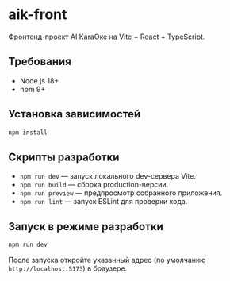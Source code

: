 # aik-front

Фронтенд-проект AI KaraОке на Vite + React + TypeScript.

## Требования

- Node.js 18+
- npm 9+

## Установка зависимостей

```bash
npm install
```

## Скрипты разработки

- `npm run dev` — запуск локального dev-сервера Vite.
- `npm run build` — сборка production-версии.
- `npm run preview` — предпросмотр собранного приложения.
- `npm run lint` — запуск ESLint для проверки кода.

## Запуск в режиме разработки

```bash
npm run dev
```

После запуска откройте указанный адрес (по умолчанию `http://localhost:5173`) в браузере.
